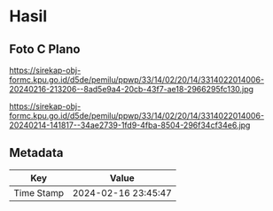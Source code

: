 # Hasil

## Foto C Plano

https://sirekap-obj-formc.kpu.go.id/d5de/pemilu/ppwp/33/14/02/20/14/3314022014006-20240216-213206--8ad5e9a4-20cb-43f7-ae18-2966295fc130.jpg

https://sirekap-obj-formc.kpu.go.id/d5de/pemilu/ppwp/33/14/02/20/14/3314022014006-20240214-141817--34ae2739-1fd9-4fba-8504-296f34cf34e6.jpg


## Metadata

| Key        | Value               |
| ---------- | ------------------- |
| Time Stamp | 2024-02-16 23:45:47 |



